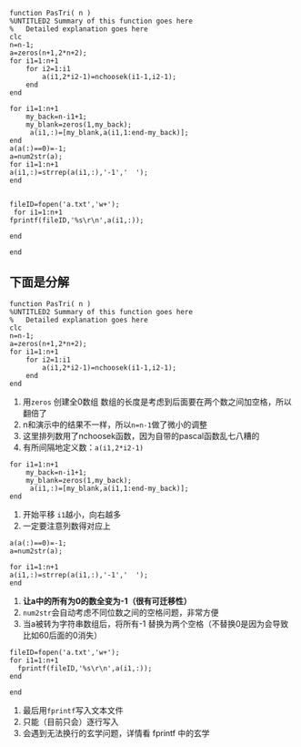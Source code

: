 ```
function PasTri( n )
%UNTITLED2 Summary of this function goes here
%   Detailed explanation goes here
clc
n=n-1;
a=zeros(n+1,2*n+2);
for i1=1:n+1
    for i2=1:i1
        a(i1,2*i2-1)=nchoosek(i1-1,i2-1);
    end
end

for i1=1:n+1
    my_back=n-i1+1;
    my_blank=zeros(1,my_back);
     a(i1,:)=[my_blank,a(i1,1:end-my_back)];
end
a(a(:)==0)=-1;
a=num2str(a);
for i1=1:n+1
a(i1,:)=strrep(a(i1,:),'-1','  ');
end


fileID=fopen('a.txt','w+');
 for i1=1:n+1
fprintf(fileID,'%s\r\n',a(i1,:));

end

end
```
## 下面是分解

```
function PasTri( n )
%UNTITLED2 Summary of this function goes here
%   Detailed explanation goes here
clc
n=n-1;
a=zeros(n+1,2*n+2);
for i1=1:n+1
    for i2=1:i1
        a(i1,2*i2-1)=nchoosek(i1-1,i2-1);
    end
end
```
1. 用`zeros` 创建全0数组 数组的长度是考虑到后面要在两个数之间加空格，所以翻倍了
1. n和演示中的结果不一样，所以`n=n-1`做了微小的调整
1. 这里排列数用了nchoosek函数，因为自带的pascal函数乱七八糟的
1. 有所间隔地定义数：`a(i1,2*i2-1)`

```
for i1=1:n+1
    my_back=n-i1+1;
    my_blank=zeros(1,my_back);
     a(i1,:)=[my_blank,a(i1,1:end-my_back)];
end
```
1. 开始平移   `i1`越小，向右越多
1. 一定要注意列数得对应上

```
a(a(:)==0)=-1;
a=num2str(a);

for i1=1:n+1
a(i1,:)=strrep(a(i1,:),'-1','  ');
end
```

1. __让a中的所有为0的数全变为-1（很有可迁移性）__
2. `num2str`会自动考虑不同位数之间的空格问题，非常方便
3. 当a被转为字符串数组后，将所有-1 替换为两个空格（不替换0是因为会导致比如60后面的0消失）


```
fileID=fopen('a.txt','w+');
for i1=1:n+1
  fprintf(fileID,'%s\r\n',a(i1,:));
end

end
```
1. 最后用`fprintf`写入文本文件
1. 只能（目前只会）逐行写入
1. 会遇到无法换行的玄学问题，详情看 fprintf 中的玄学
